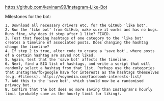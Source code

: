https://github.com/kevinam99/Instagram-Like-Bot

Milestones for the bot:

	1. Download all necessary drivers etc. for the GitHub 'like bot'.   
	2. Run the 'like bot' from GitHub, make sure it works and has no bugs. Runs fine, why does it stop after 1 like? FIXED.  
	3. Test that feeding hashtags of one category to the 'like bot' creates a timeline of associated posts. Does changing the hashtag change the timeline?    
	4. If step 2 is true, alter code to create a 'save bot', where posts of a certain hashtag are saved not liked.   
	5. Again, test that the 'save bot' affects the timeline.    
	6. Next, find a BIG list of hashtags, and write a script that will randomly select a hashtag from that list. Perhaps use the categories that Instagram/fb/google have for interests as the hashtags themselves (e.g. #fitness). https://voymedia.com/facebook-interests-list/     
	7. Add this to the 'save bot', which should now be a randomised privacy bot.    
	8. Confirm that the bot does no more saving than Instagram's hourly limit (probably same as the hourly limit for liking).     
